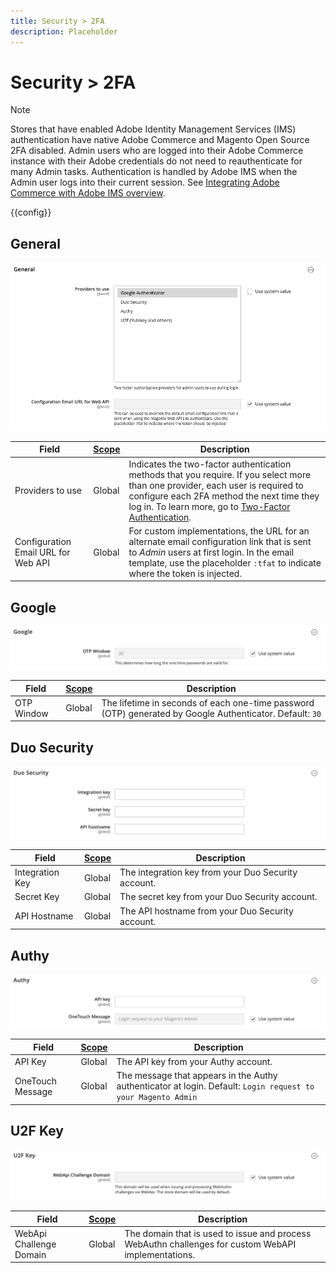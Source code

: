 ```yaml
---
title: Security > 2FA
description: Placeholder
---
```

# Security > 2FA

>[!NOTE]
>
>Stores that have enabled Adobe Identity Management Services (IMS) authentication have native Adobe Commerce and Magento Open Source 2FA disabled. Admin users who are logged into their Adobe Commerce instance with their Adobe credentials do not need to reauthenticate for many Admin tasks. Authentication is handled by Adobe IMS when the Admin user logs into their current session. See [Integrating Adobe Commerce with Adobe IMS overview](https://experienceleague.adobe.com/docs/commerce-admin/start/admin/ims/adobe-ims-integration-overview.html).

{{config}}

<!-- General](https://docs.magento.com/user-guide/stores/security-two-factor-authentication.html) -->

## General

![General](./assets/2fa-general.png)<!-- zoom -->

|Field|[Scope](../../getting-started/websites-stores-views.md#scope-settings)|Description|
|--- |--- |--- |
|Providers to use|Global|Indicates the two-factor authentication methods that you require. If you select more than one provider, each user is required to configure each 2FA method the next time they log in. To learn more, go to [Two-Factor Authentication](https://docs.magento.com/user-guide/stores/security-two-factor-authentication.html).|
|Configuration Email URL for Web API|Global |For custom implementations, the URL for an alternate email configuration link that is sent to _Admin_ users at first login. In the email template, use the placeholder `:tfat` to indicate where the token is injected.|

## Google

![Google](./assets/2fa-google.png)<!-- zoom -->

|Field|[Scope](../../getting-started/websites-stores-views.md#scope-settings)|Description|
|--- |--- |--- |
|OTP Window|Global|The lifetime in seconds of each one-time password (OTP) generated by Google Authenticator. Default: `30`|

## Duo Security

![Duo Security](./assets/2fa-duo-security.png)<!-- zoom -->

|Field|[Scope](../../getting-started/websites-stores-views.md#scope-settings)|Description|
|--- |--- |--- |
|Integration Key|Global|The integration key from your Duo Security account.|
|Secret Key|Global|The secret key from your Duo Security account.|
|API Hostname|Global|The API hostname from your Duo Security account.|

## Authy

![Authy](./assets/2fa-authy.png)<!-- zoom -->

|Field|[Scope](../../getting-started/websites-stores-views.md#scope-settings)|Description|
|--- |--- |--- |
|API Key|Global|The API key from your Authy account.|
|OneTouch Message|Global|The message that appears in the Authy authenticator at login. Default: `Login request to your Magento Admin`|

## U2F Key

![U2F Key](./assets/2fa-u2f-key.png)<!-- zoom -->

|Field|[Scope](../../getting-started/websites-stores-views.md#scope-settings)|Description|
|--- |--- |--- |
|WebApi Challenge Domain|Global|The domain that is used to issue and process WebAuthn challenges for custom WebAPI implementations.|
